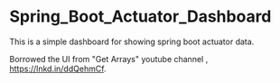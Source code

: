 # Spring_Boot_Actuator_Dashboard

This is a simple dashboard for showing spring boot actuator data.

Borrowed the UI from "Get Arrays" youtube channel , https://lnkd.in/ddQehmCf.
